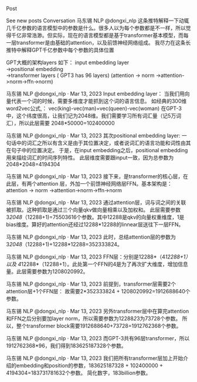 
Post

See new posts
Conversation
马东锡 NLP
@dongxi_nlp
这条推特解释一下动辄几千亿参数的语言模型中的参数是什么。很多人以为每个参数都是不一样，所以觉得千亿非常浩渺。但实际，现在的语言模型都是基于transformer基本模型，而每一层transformer是由基础的attention，以及前馈神经网络组成。
我尽力在这条长推特中解释GPT千亿参数中每个参数的具体位置


GPT大概的架构layers 如下：
input embedding layer  
->positional embedding  
->transformer layers ( GPT3 has 96 layers)
(attention -> norm ->attention->norm->ffn->norm)


马东锡 NLP
@dongxi_nlp
·
Mar 13, 2023
Input embedding layer：
当我们用向量代表一个词的时候，需要多维度才能抓到这个词的语言信息。
如经典的300维word2vec公式,：
vec(king)-vec(man)=vec(queen)-vec(woman)
在GPT-3中，这个纬度很高，让我们记为2048维。我们需要学习所有词汇量（记5万词汇），所以此层需要 2048*50000=102400000

马东锡 NLP
@dongxi_nlp
·
Mar 13, 2023
其次positional embedding layer:
一句话中的词汇之所以有含义是由于其位置决定，或者说词汇的语言功能和词性由其在句子中的位置决定。
于是，在input embedding之后，positional embedding用来描绘词汇的时间序列特性。
此层维度需要跟input一致，因为总参数为2048*2048=4194304


马东锡 NLP
@dongxi_nlp
·
Mar 13, 2023
接下来，是transformer的核心层，在此层，有两个attention 层，外加一个前馈神经网络层FFN。基本架构是：attention -> norm ->attention->norm->ffn->norm


马东锡 NLP
@dongxi_nlp
·
Mar 13, 2023
通过attention层，词与词之间的关联被抓取。这种抓取是通过三个向量qkv做向量相乘以及加权和。
此层需要参数3*2048*（12288+1)=75503616个参数。其中12288是qkv的向量权重维度，1是bias维度。算好的attention还经过12288*12288的linnear层送往下一层FFN。

马东锡 NLP
@dongxi_nlp
·
Mar 13, 2023
此时，总结attention层的参数为
3*2048*（12288+1)+12288*12288=352333824。


马东锡 NLP
@dongxi_nlp
·
Mar 13, 2023
FFN层：分别是12288*（4*12288+1）以及 4*12288*（12288+1）。此处第一个FFN的4是为了再次扩大维度，增加信息量。此层需要参数为1208020992。


马东锡 NLP
@dongxi_nlp
·
Mar 13, 2023
前提到，transformer层需要2个attention层+1个FFN层：
故需要2*352333824 + 1208020992=1912688640个参数。


马东锡 NLP
@dongxi_nlp
·
Mar 13, 2023
另外transformer层中在算完attention和FFN之后分别要加layer norm，所以需要参数为12288*2*3为73728个参数。
所以，整个transformer block需要1912688640+73728=1912762368个参数。



马东锡 NLP
@dongxi_nlp
·
Mar 13, 2023
而GPT-3共有96层transformer，所以1912762368*96，我们得到183625187328个参数。



马东锡 NLP
@dongxi_nlp
·
Mar 13, 2023
我们把所有transformer层加上开始介绍的embedding和position的参数，183625187328 + 102400000 + 4194304=183731781632个参数。
简化数字，183billion参数。





















